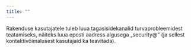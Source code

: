 ```yaml
---
title: ""
---
```

Rakenduse kasutajatele tuleb luua tagasisidekanalid turvaprobleemidest
teatamiseks, näiteks luua eposti aadress algusega „security@” (ja sellest
kontaktivõimalusest kasutajaid ka teavitada).
